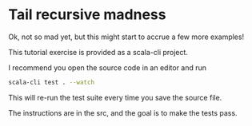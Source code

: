 # Tail recursive madness

Ok, not so mad yet, but this might start to accrue a few more examples!

This tutorial exercise is provided as a scala-cli project.

I recommend you open the source code in an editor and run

```sh
scala-cli test . --watch
```

This will re-run the test suite every time you save the source file.

The instructions are in the src, and the goal is to make the tests pass.

